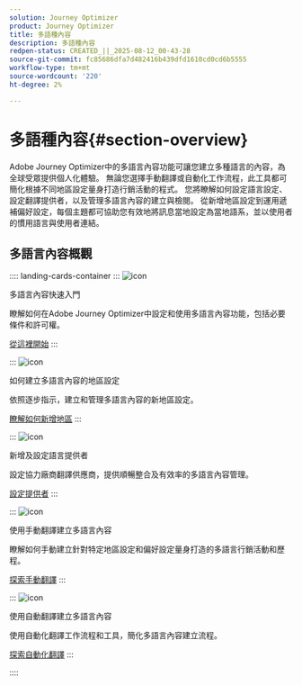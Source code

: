 ```yaml
---
solution: Journey Optimizer
product: Journey Optimizer
title: 多語種內容
description: 多語種內容
redpen-status: CREATED_||_2025-08-12_00-43-28
source-git-commit: fc85686dfa7d482416b439dfd1610cd0cd6b5555
workflow-type: tm+mt
source-wordcount: '220'
ht-degree: 2%

---
```



# 多語種內容{#section-overview}

Adobe Journey Optimizer中的多語言內容功能可讓您建立多種語言的內容，為全球受眾提供個人化體驗。 無論您選擇手動翻譯或自動化工作流程，此工具都可簡化根據不同地區設定量身打造行銷活動的程式。 您將瞭解如何設定語言設定、設定翻譯提供者，以及管理多語言內容的建立與檢閱。 從新增地區設定到運用遞補偏好設定，每個主題都可協助您有效地將訊息當地設定為當地語系，並以使用者的慣用語言與使用者連結。

## 多語言內容概觀

:::: landing-cards-container
:::
![icon](https://cdn.experienceleague.adobe.com/icons/circle-play.svg?lang=zh-Hant)

多語言內容快速入門

瞭解如何在Adobe Journey Optimizer中設定和使用多語言內容功能，包括必要條件和許可權。

[從這裡開始](../using/content-management/multilingual-gs.md)
:::

:::
![icon](https://cdn.experienceleague.adobe.com/icons/list-check.svg?lang=zh-Hant)

如何建立多語言內容的地區設定

依照逐步指示，建立和管理多語言內容的新地區設定。

[瞭解如何新增地區](../using/content-management/multilingual-locale.md)
:::

:::
![icon](https://cdn.experienceleague.adobe.com/icons/gear.svg?lang=zh-Hant)

新增及設定語言提供者

設定協力廠商翻譯供應商，提供順暢整合及有效率的多語言內容管理。

[設定提供者](../using/content-management/multilingual-provider.md)
:::

:::
![icon](https://cdn.experienceleague.adobe.com/icons/bullseye.svg?lang=zh-Hant)

使用手動翻譯建立多語言內容

瞭解如何手動建立針對特定地區設定和偏好設定量身打造的多語言行銷活動和歷程。

[探索手動翻譯](../using/content-management/multilingual-manual.md)
:::

:::
![icon](https://cdn.experienceleague.adobe.com/icons/puzzle-piece.svg?lang=zh-Hant)

使用自動翻譯建立多語言內容

使用自動化翻譯工作流程和工具，簡化多語言內容建立流程。

[探索自動化翻譯](../using/content-management/multilingual-automated.md)
:::

::::
